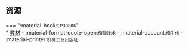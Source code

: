 ## 资源  
=== ":material-book:`EP30806`"  
    * [教材](https://api.hanximeng.com/lanzou/?url=https://cqu-openlib.lanzout.com/iiRRr2ebo9ta&type=down) - :material-format-quote-open:`储能技术` - :material-account:`梅生伟` - :material-printer:`机械工业出版社`  